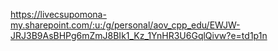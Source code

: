 https://livecsupomona-my.sharepoint.com/:u:/g/personal/aov_cpp_edu/EWJW-JRJ3B9AsBHPg6mZmJ8BIk1_Kz_1YnHR3U6GqlQivw?e=td1p1n
